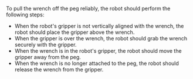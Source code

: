 To pull the wrench off the peg reliably, the robot should perform the following steps:
- When the robot's gripper is not vertically aligned with the wrench, the robot should place the gripper above the wrench.
- When the gripper is over the wrench, the robot should grab the wrench securely with the gripper.
- When the wrench is in the robot's gripper, the robot should move the gripper away from the peg.
- When the wrench is no longer attached to the peg, the robot should release the wrench from the gripper.
